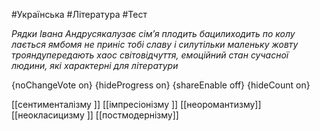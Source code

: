 #Українська #Література #Тест

*Рядки Івана Андрусякалузає сім’я плодить бацилиходить по колу лається ямбомя не приніс тобі славу і силутільки маленьку жовту трояндупередають хаос світовідчуття, емоційний стан сучасної людини, які характерні для літератури*

{noChangeVote on}
{hideProgress on}
{shareEnable off}
{hideCount on}

[[сентименталізму ]]
[[імпресіонізму ]]
[[неоромантизму]]
[[неокласицизму ]]
[[постмодернізму]]
